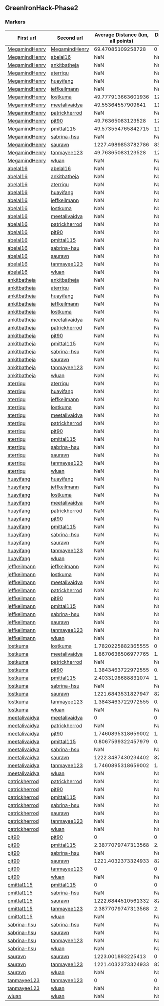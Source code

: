 ## GreenIronHack-Phase2
### Markers
First url | Second url | Average Distance (km, all points) | Distance (km, average coordinates)
--- | --- | --- | ---
[MegamindHenry](http://greenironhack2016.herokuapp.com/p2-MegamindHenry/index.html) | [MegamindHenry](http://greenironhack2016.herokuapp.com/p2-MegamindHenry/index.html) | 69.47085109258728 | 0
[MegamindHenry](http://greenironhack2016.herokuapp.com/p2-MegamindHenry/index.html) | [abelal16](http://greenironhack2016.herokuapp.com/p2-abelal16/index.html) | NaN | NaN
[MegamindHenry](http://greenironhack2016.herokuapp.com/p2-MegamindHenry/index.html) | [ankitbatheja](http://greenironhack2016.herokuapp.com/p2-ankitbatheja/index.html) | NaN | NaN
[MegamindHenry](http://greenironhack2016.herokuapp.com/p2-MegamindHenry/index.html) | [aterriqu](http://greenironhack2016.herokuapp.com/p2-aterriqu/Phase) | NaN | NaN
[MegamindHenry](http://greenironhack2016.herokuapp.com/p2-MegamindHenry/index.html) | [huayifang](http://greenironhack2016.herokuapp.com/p2-huayifang/index.html) | NaN | NaN
[MegamindHenry](http://greenironhack2016.herokuapp.com/p2-MegamindHenry/index.html) | [jeffkeilmann](http://greenironhack2016.herokuapp.com/p2-jeffkeilmann/index) | NaN | NaN
[MegamindHenry](http://greenironhack2016.herokuapp.com/p2-MegamindHenry/index.html) | [lostkuma](http://greenironhack2016.herokuapp.com/p2-lostkuma/index.html) | 49.777913663601936 | 12.28336134237369
[MegamindHenry](http://greenironhack2016.herokuapp.com/p2-MegamindHenry/index.html) | [meetalivaidya](http://greenironhack2016.herokuapp.com/p2-meetalivaidya/index.html) | 49.55364557909641 | 11.194213820901416
[MegamindHenry](http://greenironhack2016.herokuapp.com/p2-MegamindHenry/index.html) | [patrickherrod](http://greenironhack2016.herokuapp.com/p2-patrickherrod/index.html) | NaN | NaN
[MegamindHenry](http://greenironhack2016.herokuapp.com/p2-MegamindHenry/index.html) | [pjt90](http://greenironhack2016.herokuapp.com/p2-pjt90/FreshVeggies) | 49.76365083123528 | 12.602142485689845
[MegamindHenry](http://greenironhack2016.herokuapp.com/p2-MegamindHenry/index.html) | [pmittal115](http://greenironhack2016.herokuapp.com/p2-pmittal115/index.html) | 49.573554765842715 | 11.13260678966199
[MegamindHenry](http://greenironhack2016.herokuapp.com/p2-MegamindHenry/index.html) | [sabrina-hsu](http://greenironhack2016.herokuapp.com/p2-sabrina-hsu/Project%202%20Website.html) | NaN | NaN
[MegamindHenry](http://greenironhack2016.herokuapp.com/p2-MegamindHenry/index.html) | [sauravn](http://greenironhack2016.herokuapp.com/p2-sauravn/index.html) | 1227.4989853782786 | 834.4573314596082
[MegamindHenry](http://greenironhack2016.herokuapp.com/p2-MegamindHenry/index.html) | [tanmayee123](http://greenironhack2016.herokuapp.com/p2-tanmayee123/map.html) | 49.76365083123528 | 12.602142485689845
[MegamindHenry](http://greenironhack2016.herokuapp.com/p2-MegamindHenry/index.html) | [wluan](http://greenironhack2016.herokuapp.com/p2-wluan/index) | NaN | NaN
[abelal16](http://greenironhack2016.herokuapp.com/p2-abelal16/index.html) | [abelal16](http://greenironhack2016.herokuapp.com/p2-abelal16/index.html) | NaN | NaN
[abelal16](http://greenironhack2016.herokuapp.com/p2-abelal16/index.html) | [ankitbatheja](http://greenironhack2016.herokuapp.com/p2-ankitbatheja/index.html) | NaN | NaN
[abelal16](http://greenironhack2016.herokuapp.com/p2-abelal16/index.html) | [aterriqu](http://greenironhack2016.herokuapp.com/p2-aterriqu/Phase) | NaN | NaN
[abelal16](http://greenironhack2016.herokuapp.com/p2-abelal16/index.html) | [huayifang](http://greenironhack2016.herokuapp.com/p2-huayifang/index.html) | NaN | NaN
[abelal16](http://greenironhack2016.herokuapp.com/p2-abelal16/index.html) | [jeffkeilmann](http://greenironhack2016.herokuapp.com/p2-jeffkeilmann/index) | NaN | NaN
[abelal16](http://greenironhack2016.herokuapp.com/p2-abelal16/index.html) | [lostkuma](http://greenironhack2016.herokuapp.com/p2-lostkuma/index.html) | NaN | NaN
[abelal16](http://greenironhack2016.herokuapp.com/p2-abelal16/index.html) | [meetalivaidya](http://greenironhack2016.herokuapp.com/p2-meetalivaidya/index.html) | NaN | NaN
[abelal16](http://greenironhack2016.herokuapp.com/p2-abelal16/index.html) | [patrickherrod](http://greenironhack2016.herokuapp.com/p2-patrickherrod/index.html) | NaN | NaN
[abelal16](http://greenironhack2016.herokuapp.com/p2-abelal16/index.html) | [pjt90](http://greenironhack2016.herokuapp.com/p2-pjt90/FreshVeggies) | NaN | NaN
[abelal16](http://greenironhack2016.herokuapp.com/p2-abelal16/index.html) | [pmittal115](http://greenironhack2016.herokuapp.com/p2-pmittal115/index.html) | NaN | NaN
[abelal16](http://greenironhack2016.herokuapp.com/p2-abelal16/index.html) | [sabrina-hsu](http://greenironhack2016.herokuapp.com/p2-sabrina-hsu/Project%202%20Website.html) | NaN | NaN
[abelal16](http://greenironhack2016.herokuapp.com/p2-abelal16/index.html) | [sauravn](http://greenironhack2016.herokuapp.com/p2-sauravn/index.html) | NaN | NaN
[abelal16](http://greenironhack2016.herokuapp.com/p2-abelal16/index.html) | [tanmayee123](http://greenironhack2016.herokuapp.com/p2-tanmayee123/map.html) | NaN | NaN
[abelal16](http://greenironhack2016.herokuapp.com/p2-abelal16/index.html) | [wluan](http://greenironhack2016.herokuapp.com/p2-wluan/index) | NaN | NaN
[ankitbatheja](http://greenironhack2016.herokuapp.com/p2-ankitbatheja/index.html) | [ankitbatheja](http://greenironhack2016.herokuapp.com/p2-ankitbatheja/index.html) | NaN | NaN
[ankitbatheja](http://greenironhack2016.herokuapp.com/p2-ankitbatheja/index.html) | [aterriqu](http://greenironhack2016.herokuapp.com/p2-aterriqu/Phase) | NaN | NaN
[ankitbatheja](http://greenironhack2016.herokuapp.com/p2-ankitbatheja/index.html) | [huayifang](http://greenironhack2016.herokuapp.com/p2-huayifang/index.html) | NaN | NaN
[ankitbatheja](http://greenironhack2016.herokuapp.com/p2-ankitbatheja/index.html) | [jeffkeilmann](http://greenironhack2016.herokuapp.com/p2-jeffkeilmann/index) | NaN | NaN
[ankitbatheja](http://greenironhack2016.herokuapp.com/p2-ankitbatheja/index.html) | [lostkuma](http://greenironhack2016.herokuapp.com/p2-lostkuma/index.html) | NaN | NaN
[ankitbatheja](http://greenironhack2016.herokuapp.com/p2-ankitbatheja/index.html) | [meetalivaidya](http://greenironhack2016.herokuapp.com/p2-meetalivaidya/index.html) | NaN | NaN
[ankitbatheja](http://greenironhack2016.herokuapp.com/p2-ankitbatheja/index.html) | [patrickherrod](http://greenironhack2016.herokuapp.com/p2-patrickherrod/index.html) | NaN | NaN
[ankitbatheja](http://greenironhack2016.herokuapp.com/p2-ankitbatheja/index.html) | [pjt90](http://greenironhack2016.herokuapp.com/p2-pjt90/FreshVeggies) | NaN | NaN
[ankitbatheja](http://greenironhack2016.herokuapp.com/p2-ankitbatheja/index.html) | [pmittal115](http://greenironhack2016.herokuapp.com/p2-pmittal115/index.html) | NaN | NaN
[ankitbatheja](http://greenironhack2016.herokuapp.com/p2-ankitbatheja/index.html) | [sabrina-hsu](http://greenironhack2016.herokuapp.com/p2-sabrina-hsu/Project%202%20Website.html) | NaN | NaN
[ankitbatheja](http://greenironhack2016.herokuapp.com/p2-ankitbatheja/index.html) | [sauravn](http://greenironhack2016.herokuapp.com/p2-sauravn/index.html) | NaN | NaN
[ankitbatheja](http://greenironhack2016.herokuapp.com/p2-ankitbatheja/index.html) | [tanmayee123](http://greenironhack2016.herokuapp.com/p2-tanmayee123/map.html) | NaN | NaN
[ankitbatheja](http://greenironhack2016.herokuapp.com/p2-ankitbatheja/index.html) | [wluan](http://greenironhack2016.herokuapp.com/p2-wluan/index) | NaN | NaN
[aterriqu](http://greenironhack2016.herokuapp.com/p2-aterriqu/Phase) | [aterriqu](http://greenironhack2016.herokuapp.com/p2-aterriqu/Phase) | NaN | NaN
[aterriqu](http://greenironhack2016.herokuapp.com/p2-aterriqu/Phase) | [huayifang](http://greenironhack2016.herokuapp.com/p2-huayifang/index.html) | NaN | NaN
[aterriqu](http://greenironhack2016.herokuapp.com/p2-aterriqu/Phase) | [jeffkeilmann](http://greenironhack2016.herokuapp.com/p2-jeffkeilmann/index) | NaN | NaN
[aterriqu](http://greenironhack2016.herokuapp.com/p2-aterriqu/Phase) | [lostkuma](http://greenironhack2016.herokuapp.com/p2-lostkuma/index.html) | NaN | NaN
[aterriqu](http://greenironhack2016.herokuapp.com/p2-aterriqu/Phase) | [meetalivaidya](http://greenironhack2016.herokuapp.com/p2-meetalivaidya/index.html) | NaN | NaN
[aterriqu](http://greenironhack2016.herokuapp.com/p2-aterriqu/Phase) | [patrickherrod](http://greenironhack2016.herokuapp.com/p2-patrickherrod/index.html) | NaN | NaN
[aterriqu](http://greenironhack2016.herokuapp.com/p2-aterriqu/Phase) | [pjt90](http://greenironhack2016.herokuapp.com/p2-pjt90/FreshVeggies) | NaN | NaN
[aterriqu](http://greenironhack2016.herokuapp.com/p2-aterriqu/Phase) | [pmittal115](http://greenironhack2016.herokuapp.com/p2-pmittal115/index.html) | NaN | NaN
[aterriqu](http://greenironhack2016.herokuapp.com/p2-aterriqu/Phase) | [sabrina-hsu](http://greenironhack2016.herokuapp.com/p2-sabrina-hsu/Project%202%20Website.html) | NaN | NaN
[aterriqu](http://greenironhack2016.herokuapp.com/p2-aterriqu/Phase) | [sauravn](http://greenironhack2016.herokuapp.com/p2-sauravn/index.html) | NaN | NaN
[aterriqu](http://greenironhack2016.herokuapp.com/p2-aterriqu/Phase) | [tanmayee123](http://greenironhack2016.herokuapp.com/p2-tanmayee123/map.html) | NaN | NaN
[aterriqu](http://greenironhack2016.herokuapp.com/p2-aterriqu/Phase) | [wluan](http://greenironhack2016.herokuapp.com/p2-wluan/index) | NaN | NaN
[huayifang](http://greenironhack2016.herokuapp.com/p2-huayifang/index.html) | [huayifang](http://greenironhack2016.herokuapp.com/p2-huayifang/index.html) | NaN | NaN
[huayifang](http://greenironhack2016.herokuapp.com/p2-huayifang/index.html) | [jeffkeilmann](http://greenironhack2016.herokuapp.com/p2-jeffkeilmann/index) | NaN | NaN
[huayifang](http://greenironhack2016.herokuapp.com/p2-huayifang/index.html) | [lostkuma](http://greenironhack2016.herokuapp.com/p2-lostkuma/index.html) | NaN | NaN
[huayifang](http://greenironhack2016.herokuapp.com/p2-huayifang/index.html) | [meetalivaidya](http://greenironhack2016.herokuapp.com/p2-meetalivaidya/index.html) | NaN | NaN
[huayifang](http://greenironhack2016.herokuapp.com/p2-huayifang/index.html) | [patrickherrod](http://greenironhack2016.herokuapp.com/p2-patrickherrod/index.html) | NaN | NaN
[huayifang](http://greenironhack2016.herokuapp.com/p2-huayifang/index.html) | [pjt90](http://greenironhack2016.herokuapp.com/p2-pjt90/FreshVeggies) | NaN | NaN
[huayifang](http://greenironhack2016.herokuapp.com/p2-huayifang/index.html) | [pmittal115](http://greenironhack2016.herokuapp.com/p2-pmittal115/index.html) | NaN | NaN
[huayifang](http://greenironhack2016.herokuapp.com/p2-huayifang/index.html) | [sabrina-hsu](http://greenironhack2016.herokuapp.com/p2-sabrina-hsu/Project%202%20Website.html) | NaN | NaN
[huayifang](http://greenironhack2016.herokuapp.com/p2-huayifang/index.html) | [sauravn](http://greenironhack2016.herokuapp.com/p2-sauravn/index.html) | NaN | NaN
[huayifang](http://greenironhack2016.herokuapp.com/p2-huayifang/index.html) | [tanmayee123](http://greenironhack2016.herokuapp.com/p2-tanmayee123/map.html) | NaN | NaN
[huayifang](http://greenironhack2016.herokuapp.com/p2-huayifang/index.html) | [wluan](http://greenironhack2016.herokuapp.com/p2-wluan/index) | NaN | NaN
[jeffkeilmann](http://greenironhack2016.herokuapp.com/p2-jeffkeilmann/index) | [jeffkeilmann](http://greenironhack2016.herokuapp.com/p2-jeffkeilmann/index) | NaN | NaN
[jeffkeilmann](http://greenironhack2016.herokuapp.com/p2-jeffkeilmann/index) | [lostkuma](http://greenironhack2016.herokuapp.com/p2-lostkuma/index.html) | NaN | NaN
[jeffkeilmann](http://greenironhack2016.herokuapp.com/p2-jeffkeilmann/index) | [meetalivaidya](http://greenironhack2016.herokuapp.com/p2-meetalivaidya/index.html) | NaN | NaN
[jeffkeilmann](http://greenironhack2016.herokuapp.com/p2-jeffkeilmann/index) | [patrickherrod](http://greenironhack2016.herokuapp.com/p2-patrickherrod/index.html) | NaN | NaN
[jeffkeilmann](http://greenironhack2016.herokuapp.com/p2-jeffkeilmann/index) | [pjt90](http://greenironhack2016.herokuapp.com/p2-pjt90/FreshVeggies) | NaN | NaN
[jeffkeilmann](http://greenironhack2016.herokuapp.com/p2-jeffkeilmann/index) | [pmittal115](http://greenironhack2016.herokuapp.com/p2-pmittal115/index.html) | NaN | NaN
[jeffkeilmann](http://greenironhack2016.herokuapp.com/p2-jeffkeilmann/index) | [sabrina-hsu](http://greenironhack2016.herokuapp.com/p2-sabrina-hsu/Project%202%20Website.html) | NaN | NaN
[jeffkeilmann](http://greenironhack2016.herokuapp.com/p2-jeffkeilmann/index) | [sauravn](http://greenironhack2016.herokuapp.com/p2-sauravn/index.html) | NaN | NaN
[jeffkeilmann](http://greenironhack2016.herokuapp.com/p2-jeffkeilmann/index) | [tanmayee123](http://greenironhack2016.herokuapp.com/p2-tanmayee123/map.html) | NaN | NaN
[jeffkeilmann](http://greenironhack2016.herokuapp.com/p2-jeffkeilmann/index) | [wluan](http://greenironhack2016.herokuapp.com/p2-wluan/index) | NaN | NaN
[lostkuma](http://greenironhack2016.herokuapp.com/p2-lostkuma/index.html) | [lostkuma](http://greenironhack2016.herokuapp.com/p2-lostkuma/index.html) | 1.7820225882365555 | 0
[lostkuma](http://greenironhack2016.herokuapp.com/p2-lostkuma/index.html) | [meetalivaidya](http://greenironhack2016.herokuapp.com/p2-meetalivaidya/index.html) | 1.8670636506977765 | 1.2525713341416274
[lostkuma](http://greenironhack2016.herokuapp.com/p2-lostkuma/index.html) | [patrickherrod](http://greenironhack2016.herokuapp.com/p2-patrickherrod/index.html) | NaN | NaN
[lostkuma](http://greenironhack2016.herokuapp.com/p2-lostkuma/index.html) | [pjt90](http://greenironhack2016.herokuapp.com/p2-pjt90/FreshVeggies) | 1.3843463722972555 | 0.531823241379115
[lostkuma](http://greenironhack2016.herokuapp.com/p2-lostkuma/index.html) | [pmittal115](http://greenironhack2016.herokuapp.com/p2-pmittal115/index.html) | 2.4033198688831074 | 1.8580861851960726
[lostkuma](http://greenironhack2016.herokuapp.com/p2-lostkuma/index.html) | [sabrina-hsu](http://greenironhack2016.herokuapp.com/p2-sabrina-hsu/Project%202%20Website.html) | NaN | NaN
[lostkuma](http://greenironhack2016.herokuapp.com/p2-lostkuma/index.html) | [sauravn](http://greenironhack2016.herokuapp.com/p2-sauravn/index.html) | 1221.6843531827947 | 824.4844644665773
[lostkuma](http://greenironhack2016.herokuapp.com/p2-lostkuma/index.html) | [tanmayee123](http://greenironhack2016.herokuapp.com/p2-tanmayee123/map.html) | 1.3843463722972555 | 0.531823241379115
[lostkuma](http://greenironhack2016.herokuapp.com/p2-lostkuma/index.html) | [wluan](http://greenironhack2016.herokuapp.com/p2-wluan/index) | NaN | NaN
[meetalivaidya](http://greenironhack2016.herokuapp.com/p2-meetalivaidya/index.html) | [meetalivaidya](http://greenironhack2016.herokuapp.com/p2-meetalivaidya/index.html) | 0 | 0
[meetalivaidya](http://greenironhack2016.herokuapp.com/p2-meetalivaidya/index.html) | [patrickherrod](http://greenironhack2016.herokuapp.com/p2-patrickherrod/index.html) | NaN | NaN
[meetalivaidya](http://greenironhack2016.herokuapp.com/p2-meetalivaidya/index.html) | [pjt90](http://greenironhack2016.herokuapp.com/p2-pjt90/FreshVeggies) | 1.7460895318659002 | 1.7460895318659002
[meetalivaidya](http://greenironhack2016.herokuapp.com/p2-meetalivaidya/index.html) | [pmittal115](http://greenironhack2016.herokuapp.com/p2-pmittal115/index.html) | 0.8067599322457979 | 0.8067599322457979
[meetalivaidya](http://greenironhack2016.herokuapp.com/p2-meetalivaidya/index.html) | [sabrina-hsu](http://greenironhack2016.herokuapp.com/p2-sabrina-hsu/Project%202%20Website.html) | NaN | NaN
[meetalivaidya](http://greenironhack2016.herokuapp.com/p2-meetalivaidya/index.html) | [sauravn](http://greenironhack2016.herokuapp.com/p2-sauravn/index.html) | 1222.3487430234402 | 825.7253292966337
[meetalivaidya](http://greenironhack2016.herokuapp.com/p2-meetalivaidya/index.html) | [tanmayee123](http://greenironhack2016.herokuapp.com/p2-tanmayee123/map.html) | 1.7460895318659002 | 1.7460895318659002
[meetalivaidya](http://greenironhack2016.herokuapp.com/p2-meetalivaidya/index.html) | [wluan](http://greenironhack2016.herokuapp.com/p2-wluan/index) | NaN | NaN
[patrickherrod](http://greenironhack2016.herokuapp.com/p2-patrickherrod/index.html) | [patrickherrod](http://greenironhack2016.herokuapp.com/p2-patrickherrod/index.html) | NaN | NaN
[patrickherrod](http://greenironhack2016.herokuapp.com/p2-patrickherrod/index.html) | [pjt90](http://greenironhack2016.herokuapp.com/p2-pjt90/FreshVeggies) | NaN | NaN
[patrickherrod](http://greenironhack2016.herokuapp.com/p2-patrickherrod/index.html) | [pmittal115](http://greenironhack2016.herokuapp.com/p2-pmittal115/index.html) | NaN | NaN
[patrickherrod](http://greenironhack2016.herokuapp.com/p2-patrickherrod/index.html) | [sabrina-hsu](http://greenironhack2016.herokuapp.com/p2-sabrina-hsu/Project%202%20Website.html) | NaN | NaN
[patrickherrod](http://greenironhack2016.herokuapp.com/p2-patrickherrod/index.html) | [sauravn](http://greenironhack2016.herokuapp.com/p2-sauravn/index.html) | NaN | NaN
[patrickherrod](http://greenironhack2016.herokuapp.com/p2-patrickherrod/index.html) | [tanmayee123](http://greenironhack2016.herokuapp.com/p2-tanmayee123/map.html) | NaN | NaN
[patrickherrod](http://greenironhack2016.herokuapp.com/p2-patrickherrod/index.html) | [wluan](http://greenironhack2016.herokuapp.com/p2-wluan/index) | NaN | NaN
[pjt90](http://greenironhack2016.herokuapp.com/p2-pjt90/FreshVeggies) | [pjt90](http://greenironhack2016.herokuapp.com/p2-pjt90/FreshVeggies) | 0 | 0
[pjt90](http://greenironhack2016.herokuapp.com/p2-pjt90/FreshVeggies) | [pmittal115](http://greenironhack2016.herokuapp.com/p2-pmittal115/index.html) | 2.3877079747313568 | 2.3877079747313568
[pjt90](http://greenironhack2016.herokuapp.com/p2-pjt90/FreshVeggies) | [sabrina-hsu](http://greenironhack2016.herokuapp.com/p2-sabrina-hsu/Project%202%20Website.html) | NaN | NaN
[pjt90](http://greenironhack2016.herokuapp.com/p2-pjt90/FreshVeggies) | [sauravn](http://greenironhack2016.herokuapp.com/p2-sauravn/index.html) | 1221.4032373324933 | 823.9792457463436
[pjt90](http://greenironhack2016.herokuapp.com/p2-pjt90/FreshVeggies) | [tanmayee123](http://greenironhack2016.herokuapp.com/p2-tanmayee123/map.html) | 0 | 0
[pjt90](http://greenironhack2016.herokuapp.com/p2-pjt90/FreshVeggies) | [wluan](http://greenironhack2016.herokuapp.com/p2-wluan/index) | NaN | NaN
[pmittal115](http://greenironhack2016.herokuapp.com/p2-pmittal115/index.html) | [pmittal115](http://greenironhack2016.herokuapp.com/p2-pmittal115/index.html) | 0 | 0
[pmittal115](http://greenironhack2016.herokuapp.com/p2-pmittal115/index.html) | [sabrina-hsu](http://greenironhack2016.herokuapp.com/p2-sabrina-hsu/Project%202%20Website.html) | NaN | NaN
[pmittal115](http://greenironhack2016.herokuapp.com/p2-pmittal115/index.html) | [sauravn](http://greenironhack2016.herokuapp.com/p2-sauravn/index.html) | 1222.6844510561332 | 826.3001310895984
[pmittal115](http://greenironhack2016.herokuapp.com/p2-pmittal115/index.html) | [tanmayee123](http://greenironhack2016.herokuapp.com/p2-tanmayee123/map.html) | 2.3877079747313568 | 2.3877079747313568
[pmittal115](http://greenironhack2016.herokuapp.com/p2-pmittal115/index.html) | [wluan](http://greenironhack2016.herokuapp.com/p2-wluan/index) | NaN | NaN
[sabrina-hsu](http://greenironhack2016.herokuapp.com/p2-sabrina-hsu/Project%202%20Website.html) | [sabrina-hsu](http://greenironhack2016.herokuapp.com/p2-sabrina-hsu/Project%202%20Website.html) | NaN | NaN
[sabrina-hsu](http://greenironhack2016.herokuapp.com/p2-sabrina-hsu/Project%202%20Website.html) | [sauravn](http://greenironhack2016.herokuapp.com/p2-sauravn/index.html) | NaN | NaN
[sabrina-hsu](http://greenironhack2016.herokuapp.com/p2-sabrina-hsu/Project%202%20Website.html) | [tanmayee123](http://greenironhack2016.herokuapp.com/p2-tanmayee123/map.html) | NaN | NaN
[sabrina-hsu](http://greenironhack2016.herokuapp.com/p2-sabrina-hsu/Project%202%20Website.html) | [wluan](http://greenironhack2016.herokuapp.com/p2-wluan/index) | NaN | NaN
[sauravn](http://greenironhack2016.herokuapp.com/p2-sauravn/index.html) | [sauravn](http://greenironhack2016.herokuapp.com/p2-sauravn/index.html) | 1223.001893225413 | 0
[sauravn](http://greenironhack2016.herokuapp.com/p2-sauravn/index.html) | [tanmayee123](http://greenironhack2016.herokuapp.com/p2-tanmayee123/map.html) | 1221.4032373324933 | 823.9792457463436
[sauravn](http://greenironhack2016.herokuapp.com/p2-sauravn/index.html) | [wluan](http://greenironhack2016.herokuapp.com/p2-wluan/index) | NaN | NaN
[tanmayee123](http://greenironhack2016.herokuapp.com/p2-tanmayee123/map.html) | [tanmayee123](http://greenironhack2016.herokuapp.com/p2-tanmayee123/map.html) | 0 | 0
[tanmayee123](http://greenironhack2016.herokuapp.com/p2-tanmayee123/map.html) | [wluan](http://greenironhack2016.herokuapp.com/p2-wluan/index) | NaN | NaN
[wluan](http://greenironhack2016.herokuapp.com/p2-wluan/index) | [wluan](http://greenironhack2016.herokuapp.com/p2-wluan/index) | NaN | NaN